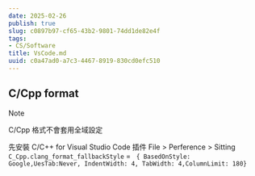 ```yaml
---
date: 2025-02-26
publish: true
slug: c0897b97-cf65-43b2-9801-74dd1de82e4f
tags:
- CS/Software
title: VsCode.md
uuid: c0a47ad0-a7c3-4467-8919-830cd0efc510
---
```

## C/Cpp format

> [!note]
> C/Cpp 格式不會套用全域設定



先安裝 C/C++ for Visual Studio Code 插件
File > Perference > Sitting
`C_Cpp.clang_format_fallbackStyle` = ` { BasedOnStyle: Google,UesTab:Never, IndentWidth: 4, TabWidth: 4,ColumnLimit: 180}`
